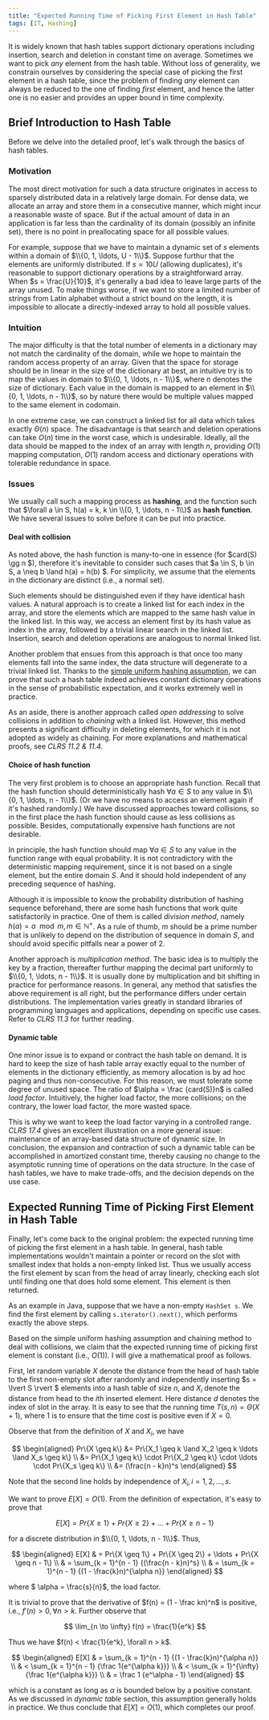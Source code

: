 ```yaml
---
title: "Expected Running Time of Picking First Element in Hash Table"
tags: [IT, Hashing]
---
```


It is widely known that hash tables support dictionary operations including insertion, search and deletion in constant time on average. Sometimes we want to pick *any* element from the hash table. Without loss of generality, we constrain ourselves by considering the special case of picking the first element in a hash table, since the problem of finding *any* element can always be reduced to the one of finding *first* element, and hence the latter one is no easier and provides an upper bound in time complexity.

## Brief Introduction to Hash Table

Before we delve into the detailed proof, let's walk through the basics of hash tables.

### Motivation

The most direct motivation for such a data structure originates in access to sparsely distributed data in a relatively large domain. For dense data, we allocate an array and store them in a consecutive manner, which might incur a reasonable waste of space. But if the actual amount of data in an application is far less than the cardinality of its domain (possibly an infinite set), there is no point in preallocating space for all possible values.

For example, suppose that we have to maintain a dynamic set of $s$ elements within a domain of $\\{0, 1, \ldots, U - 1\\}$. Suppose furthur that the elements are uniformly distributed. If $s = 10U$ (allowing duplicates), it's reasonable to support dictionary operations by a straightforward array. When $s = \frac{U}{10}$, it's generally a bad idea to leave large parts of the array unused. To make things worse, if we want to store a limited number of strings from Latin alphabet without a strict bound on the length, it is impossible to allocate a directly-indexed array to hold all possible values.

### Intuition

The major difficulty is that the total number of elements in a dictionary may not match the cardinality of the domain, while we hope to maintain the random access property of an array. Given that the space for storage should be in linear in the size of the dictionary at best, an intuitive try is to map the values in domain to $\\{0, 1, \ldots, n - 1\\}$, where $n$ denotes the size of dictionary. Each value in the domain is mapped to an element in $\\{0, 1, \ldots, n - 1\\}$, so by nature there would be multiple values mapped to the same element in codomain.

In one extreme case, we can construct a linked list for all data which takes exactly $\Theta (n)$ space. The disadvantage is that search and deletion operations can take $O(n)$ time in the worst case, which is undesirable. Ideally, all the data should be mapped to the index of an array with length $n$, providing $O(1)$ mapping computation, $O(1)$ random access and dictionary operations with tolerable redundance in space.

### Issues

We usually call such a mapping process as **hashing**, and the function such that $\forall a \in S, h(a) = k, k \in \\{0, 1, \ldots, n - 1\\}$ as **hash function**. We have several issues to solve before it can be put into practice.

#### Deal with collision

As noted above, the hash function is many-to-one in essence (for $card(S) \gg n $), therefore it's inevitable to consider such cases that $a \in S, b \in S, a \neq b \land h(a) = h(b) $. For simplicity, we assume that the elements in the dictionary are distinct (i.e., a normal set).

Such elements should be distinguished even if they have identical hash values. A natural approach is to create a linked list for each index in the array, and store the elements which are mapped to the same hash value in the linked list. In this way, we access an element first by its hash value as index in the array, followed by a trivial linear search in the linked list. Insertion, search and deletion operations are analogous to normal linked list.

Another problem that ensues from this approach is that once too many elements fall into the same index, the data structure will degenerate to a trivial linked list. Thanks to the [simple uniform hashing assumption](https://en.wikipedia.org/wiki/SUHA_(computer_science)), we can prove that such a hash table indeed achieves constant dictionary operations in the sense of probabilistic expectation, and it works extremely well in practice.

As an aside, there is another approach called *open addressing* to solve collisions in addition to *chaining* with a linked list. However, this method presents a significant difficulty in deleting elements, for which it is not adopted as widely as chaining. For more explanations and mathematical proofs, see *CLRS 11.2 & 11.4*.

#### Choice of hash function

The very first problem is to choose an appropriate hash function. Recall that the hash function should deterministically hash $\forall a \in S$ to any value in $\\{0, 1, \ldots, n - 1\\}$. (Or we have no means to access an element again if it's hashed randomly.) We have discussed approaches toward collisions, so in the first place the hash function should cause as less collisions as possible. Besides, computationally expensive hash functions are not desirable.

In principle, the hash function should map $\forall a \in S$ to any value in the function range with equal probability. It is not contradictory with the deterministic mapping requirement, since it is not based on a single element, but the entire domain $S$. And it should hold independent of any preceding sequence of hashing.

Although it is impossible to know the probability distribution of hashing sequence beforehand, there are some hash functions that work quite satisfactorily in practice. One of them is called *division method*, namely $h(a) = a \mod m, m \in \mathbb{N}^+$. As a rule of thumb, $m$ should be a prime number that is unlikely to depend on the distribution of sequence in domain $S$, and should avoid specific pitfalls near a power of 2.

Another approach is *multiplication method*. The basic idea is to multiply the key by a fraction, thereafter furthur mapping the decimal part uniformly to $\\{0, 1, \ldots, n - 1\\}$. It is usually done by multiplication and bit shifting in practice for performance reasons. In general, any method that satisfies the above requirement is all right, but the performance differs under certain distributions. The implementation varies greatly in standard libraries of programming languages and applications, depending on specific use cases. Refer to *CLRS 11.3* for further reading.

#### Dynamic table

One minor issue is to expand or contract the hash table on demand. It is hard to keep the size of hash table array exactly equal to the number of elements in the dictionary efficiently, as memory allocation is by ad hoc paging and thus non-consecutive. For this reason, we must tolerate some degree of unused space. The ratio of $\alpha = \frac {card(S)}n$ is called *load factor*. Intuitively, the higher load factor, the more collisions; on the contrary, the lower load factor, the more wasted space.

This is why we want to keep the load factor varying in a controlled range. *CLRS 17.4* gives an excellent illustration on a more general issue: maintenance of an array-based data structure of dynamic size. In conclusion, the expansion and contraction of such a dynamic table can be accomplished in amortized constant time, thereby causing no change to the asymptotic running time of operations on the data structure. In the case of hash tables, we have to make trade-offs, and the decision depends on the use case.

## Expected Running Time of Picking First Element in Hash Table

Finally, let's come back to the original problem: the expected running time of picking the first element in a hash table. In general, hash table implementations wouldn't maintain a pointer or record on the slot with smallest index that holds a non-empty linked list. Thus we usually access the first element by scan from the head of array linearly, checking each slot until finding one that does hold some element. This element is then returned.

As an example in Java, suppose that we have a non-empty `HashSet s`. We find the first element by calling `s.iterator().next()`, which performs exactly the above steps.

Based on the simple uniform hashing assumption and chaining method to deal with collisions, we claim that the expected running time of picking first element is constant (i.e., $O(1)$). I will give a mathematical proof as follows.

First, let random variable $X$ denote the distance from the head of hash table to the first non-empty slot after randomly and independently inserting $s = \lvert S \rvert $ elements into a hash table of size $n$, and $X_i$ denote the distance from head to the *i*th inserted element. Here distance $d$ denotes the index of slot in the array. It is easy to see that the running time $T(s, n) = \Theta (X + 1)$, where $1$ is to ensure that the time cost is positive even if $X = 0$.

Observe that from the definition of $X$ and $X_i$, we have

$$ \begin{aligned}
Pr\{X \geq k\}
&= Pr\{X_1 \geq k \land X_2 \geq k \ldots \land X_s \geq k\} \\
&= Pr\{X_1 \geq k\} \cdot Pr\{X_2 \geq k\} \cdot \ldots \cdot Pr\{X_s \geq k\} \\
&= (\frac{n - k}n)^s
\end{aligned}
$$

Note that the second line holds by independence of $X_i, i = 1, 2, \ldots, s$.

We want to prove $E[X] = O(1)$. From the definition of expectation, it's easy to prove that

$$
E[X] = Pr\{X \geq 1\} + Pr\{X \geq 2\} + \ldots + Pr\{X \geq n - 1\}
$$

for a discrete distribution in $\\{0, 1, \ldots, n - 1\\}$. Thus,

$$ \begin{aligned}
E[X]
& = Pr\{X \geq 1\} + Pr\{X \geq 2\} + \ldots + Pr\{X \geq n - 1\} \\
& = \sum_{k = 1}^{n - 1} {(\frac{n - k}n)^s} \\
& = \sum_{k = 1}^{n - 1} {(1 - \frac{k}n)^{\alpha n}}
\end{aligned}
$$

where  $ \alpha = \frac{s}{n}$, the load factor.

It is trivial to prove that the derivative of $f(n) = (1 - \frac kn)^n$ is positive, i.e., $f'(n) > 0, \forall n > k$. Further observe that

$$
\lim_{n \to \infty} f(n) = \frac{1}{e^k}
$$

Thus we have $f(n) < \frac{1}{e^k}, \forall n > k$.

$$ \begin{aligned}
E[X]
& = \sum_{k = 1}^{n - 1} {(1 - \frac{k}n)^{\alpha n}} \\
& < \sum_{k = 1}^{n - 1} {\frac 1{e^{\alpha k}}} \\
& < \sum_{k = 1}^{\infty} {\frac 1{e^{\alpha k}}} \\
& = \frac 1 {e^\alpha - 1}
\end{aligned}
$$

which is a constant as long as $\alpha$ is bounded below by a positive constant. As we discussed in *dynamic table* section, this assumption generally holds in practice. We thus conclude that $E[X] = O(1)$, which completes our proof.